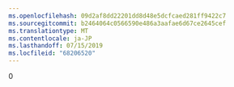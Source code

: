 ```yaml
---
ms.openlocfilehash: 09d2af8dd22201dd8d48e5dcfcaed281ff9422c7
ms.sourcegitcommit: b2464064c0566590e486a3aafae6d67ce2645cef
ms.translationtype: MT
ms.contentlocale: ja-JP
ms.lasthandoff: 07/15/2019
ms.locfileid: "68206520"
---
```

0
